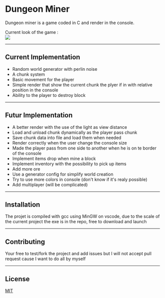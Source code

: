 # Dungeon Miner

Dungeon miner is a game coded in C and render in the console.

Current look of the game :  
![](https://cdn.discordapp.com/attachments/676180251155365893/957596506741964840/unknown.png)

---

## Current Implementation

-   Random world generator with perlin noise
-   A chunk system
-   Basic movement for the player
-   Simple render that show the current chunk the plyer if in with relative position in the console
-   Ability to the player to destroy block

---

## Futur Implementation

-   A better render with the use of the light as view distance
-   Load and unload chunk dynamically as the player pass chunk
-   Save chunk data into file and load them when needed
-   Render correctly when the user change the console size
-   Made the player pass from one side to another when he is on te border of the console
-   Implement items drop when mine a block
-   Implement inventory with the possibility to pick up items
-   Add more ore
-   Use a generator config for simplify world creation
-   Try to use more colors in console (don't know if it's realy possible)
-   Add multiplayer (will be complicated)

---

## Installation

The projet is compiled with gcc using MinGW on vscode, due to the scale of the current project the exe is in the repo, free to download and launch

---

## Contributing

Your free to test/fork the project and add issues but I will not accept pull request cause I want to do all by myself

---

## License

[MIT](https://github.com/Bafbi/dungeon_miner/blob/main/LICENSE)
